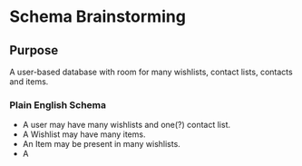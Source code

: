 # Schema Brainstorming

## Purpose
A user-based database with room for many wishlists, contact lists, contacts and items. 

### Plain English Schema
* A user may have many wishlists and one(?) contact list.
* A Wishlist may have many items.
* An Item may be present in many wishlists.
* A
